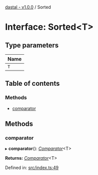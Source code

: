 [dastal - v1.0.0](../README.md) / Sorted

# Interface: Sorted<T\>

## Type parameters

| Name |
| :------ |
| `T` |

## Table of contents

### Methods

- [comparator](sorted.md#comparator)

## Methods

### comparator

▸ **comparator**(): [*Comparator*](comparator.md)<T\>

**Returns:** [*Comparator*](comparator.md)<T\>

Defined in: [src/index.ts:49](https://github.com/havelessbemore/dastal/blob/7516240/src/index.ts#L49)
